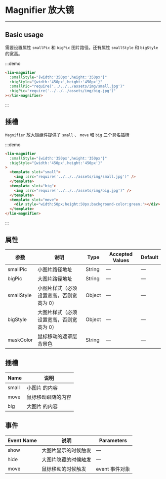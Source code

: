 # Magnifier 放大镜

---

## Basic usage

需要设置属性 `smallPic` 和 `bigPic` 图片路径。还有属性 `smallStyle` 和 `bigStyle` 的宽高。

<div class='demo-block'>
<lin-magnifier
      :smallStyle="{width:'350px',height:'350px'}"
      :bigStyle="{width:'450px',height:'450px'}"
      :smallPic="require('../../../assets/img/small.jpg')"
      :bigPic="require('../../../assets/img/big.jpg')"
    ></lin-magnifier>
</div>

:::demo

```html
<lin-magnifier
  :smallStyle="{width:'350px',height:'350px'}"
  :bigStyle="{width:'450px',height:'450px'}"
  :smallPic="require('../../../assets/img/small.jpg')"
  :bigPic="require('../../../assets/img/big.jpg')"
></lin-magnifier>
```

:::

## 插槽

`Magnifier` 放大镜组件提供了 `small` 、 `move` 和 `big` 三个具名插槽

<div class='demo-block'>
<lin-magnifier
      :smallStyle="{width:'350px',height:'350px'}"
      :bigStyle="{width:'450px',height:'450px'}"
    >
      <template slot="small">
        <img :src="require('../../../assets/img/small.jpg')" />
      </template>
      <template slot="big">
        <img :src="require('../../../assets/img/big.jpg')" />
      </template>
      <template slot="move">
        <div style="width:50px;height:50px;background-color:green;"></div>
      </template>
    </lin-magnifier>
</div>

:::demo

```html
<lin-magnifier
  :smallStyle="{width:'350px',height:'350px'}"
  :bigStyle="{width:'450px',height:'450px'}"
>
  <template slot="small">
    <img :src="require('../../../assets/img/small.jpg')" />
  </template>
  <template slot="big">
    <img :src="require('../../../assets/img/big.jpg')" />
  </template>
  <template slot="move">
    <div style="width:50px;height:50px;background-color:green;"></div>
  </template>
</lin-magnifier>
```

:::

## 属性

| 参数       | 说明                                     | Type   | Accepted Values | Default |
| ---------- | ---------------------------------------- | ------ | --------------- | ------- |
| smallPic   | 小图片路径地址                           | String | —               | —       |
| bigPic     | 大图片路径地址                           | String | —               | —       |
| smallStyle | 小图片样式（必须设置宽高，否则宽高为 0） | Object | —               | —       |
| bigStyle   | 大图片样式（必须设置宽高，否则宽高为 0） | Object | —               | —       |
| maskColor  | 鼠标移动的遮罩层背景色                   | String | —               | —       |

## 插槽

| Name  | 说明               |
| ----- | ------------------ |
| small | 小图片 的内容      |
| move  | 鼠标移动跟随的内容 |
| big   | 大图片 的内容      |

## 事件

| Event Name | 说明                 | Parameters     |
| ---------- | -------------------- | -------------- |
| show       | 大图片显示的时候触发 | —              |
| hide       | 大图片隐藏的时候触发 | —              |
| move       | 鼠标移动的时候触发   | event 事件对象 |
